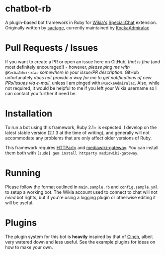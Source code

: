 chatbot-rb
==========

A plugin-based bot framework in Ruby for [Wikia's](https://wikia.com/) [Special:Chat](https://github.com/Wikia/app/tree/dev/extensions/wikia/Chat2) extension. Originally written by [sactage](https://github.com/sactage), currently maintained by [KockaAdmiralac](https://github.com/KockaAdmiralac)

Pull Requests / Issues
======================
If you want to create a PR or open an issue here on GitHub, *that is fine* (and most definitely encouraged!) - however, *please ping me with `@KockaAdmiralac` somewhere in your issue/PR description*. GitHub unfortunately *does not provide a way for me to get notifications of new PRs/issues via e-mail*, unless I am pinged with `@KockaAdmiralac`. Also, while not required, it would be helpful to me if you left your Wikia username so I can contact you further if need be.

Installation
============
To run a bot using this framework, Ruby 2.1+ is expected. I develop on the latest stable version (2.1.3 at the time of writing), and generally will not accommodate any problems that are only affect older versions of Ruby.

This framework requires [HTTParty](https://rubygems.org/gems/httparty) and [mediawiki-gateway](https://rubygems.org/gems/mediawiki-gateway). You can install them both with `[sudo] gem install httparty mediawiki-gateway`.

Running
=======
Please follow the format outlined in `main.sample.rb` and `config.sample.yml` to setup a working bot. The Wikia account used to connect to chat will not *need* bot rights, but if you're using a logging plugin or otherwise editing it will be useful.

Plugins
=======
The plugin system for this bot is **heavily** inspired by that of [Cinch](https://github.com/cinchrb/cinch), albeit very watered down and less useful. See the example plugins for ideas on how to make your own.

